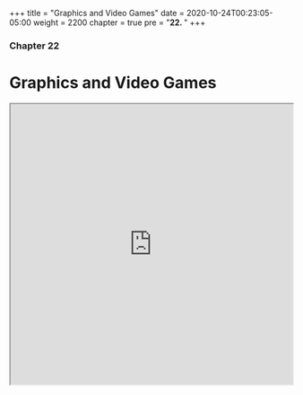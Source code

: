 +++
title = "Graphics and Video Games"
date = 2020-10-24T00:23:05-05:00
weight = 2200
chapter = true
pre = "<b>22. </b>"
+++

### Chapter 22

# Graphics and Video Games

<iframe src="https://upload.wikimedia.org/wikipedia/commons/9/97/Video-Game-Controller-Icon-IDV-green-history.svg" width="100%" height="500">
